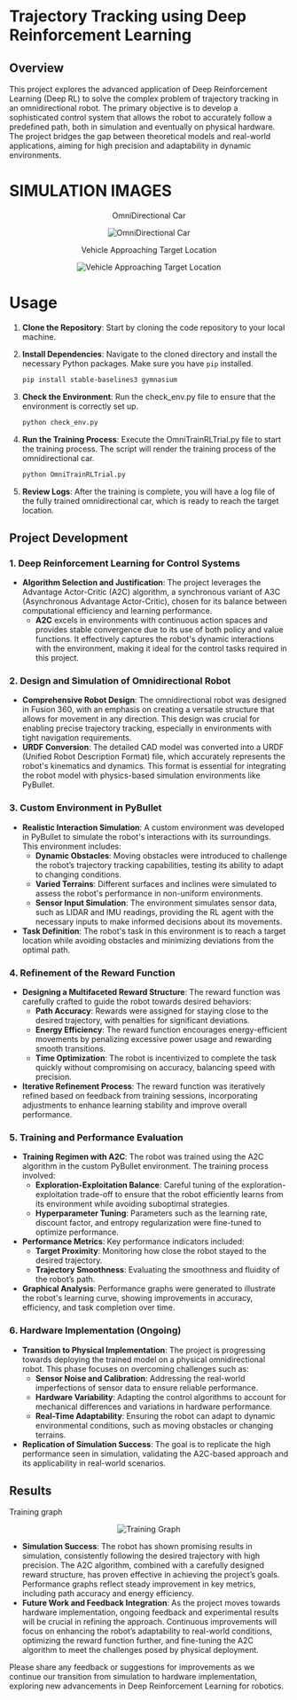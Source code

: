 # Trajectory Tracking using Deep Reinforcement Learning

## Overview

This project explores the advanced application of Deep Reinforcement Learning (Deep RL) to solve the complex problem of trajectory tracking in an omnidirectional robot. The primary objective is to develop a sophisticated control system that allows the robot to accurately follow a predefined path, both in simulation and eventually on physical hardware. The project bridges the gap between theoretical models and real-world applications, aiming for high precision and adaptability in dynamic environments.

# SIMULATION IMAGES
<!-- Centered text above the image -->
<!-- Centered text and images -->
<p align="center">OmniDirectional Car</p>
<p align="center">
  <img src="Images/omniCar.jpg" alt="OmniDirectional Car">
</p>

<p align="center">Vehicle Approaching Target Location</p>
<p align="center">
  <img src="Images/ReachingTargetLoc.jpg" alt="Vehicle Approaching Target Location">
</p>

# Usage

1. **Clone the Repository**: Start by cloning the code repository to your local machine.

2. **Install Dependencies**: Navigate to the cloned directory and install the necessary Python packages. Make sure you have `pip` installed.

   ```bash
   pip install stable-baselines3 gymnasium
3. **Check the Environment**: Run the check_env.py file to ensure that the environment is correctly set up.
   ```bash
   python check_env.py
4. **Run the Training Process**: Execute the OmniTrainRLTrial.py file to start the training process. The script will render the training process of the omnidirectional car.
   ```bash
   python OmniTrainRLTrial.py
5. **Review Logs**: After the training is complete, you will have a log file of the fully trained omnidirectional car, which is ready to reach the target location.


## Project Development

### 1. **Deep Reinforcement Learning for Control Systems**
   - **Algorithm Selection and Justification**: The project leverages the Advantage Actor-Critic (A2C) algorithm, a synchronous variant of A3C (Asynchronous Advantage Actor-Critic), chosen for its balance between computational efficiency and learning performance.
     - **A2C** excels in environments with continuous action spaces and provides stable convergence due to its use of both policy and value functions. It effectively captures the robot's dynamic interactions with the environment, making it ideal for the control tasks required in this project.

### 2. **Design and Simulation of Omnidirectional Robot**
   - **Comprehensive Robot Design**: The omnidirectional robot was designed in Fusion 360, with an emphasis on creating a versatile structure that allows for movement in any direction. This design was crucial for enabling precise trajectory tracking, especially in environments with tight navigation requirements.
   - **URDF Conversion**: The detailed CAD model was converted into a URDF (Unified Robot Description Format) file, which accurately represents the robot's kinematics and dynamics. This format is essential for integrating the robot model with physics-based simulation environments like PyBullet.

### 3. **Custom Environment in PyBullet**
   - **Realistic Interaction Simulation**: A custom environment was developed in PyBullet to simulate the robot's interactions with its surroundings. This environment includes:
     - **Dynamic Obstacles**: Moving obstacles were introduced to challenge the robot’s trajectory tracking capabilities, testing its ability to adapt to changing conditions.
     - **Varied Terrains**: Different surfaces and inclines were simulated to assess the robot's performance in non-uniform environments.
     - **Sensor Input Simulation**: The environment simulates sensor data, such as LIDAR and IMU readings, providing the RL agent with the necessary inputs to make informed decisions about its movements.
   - **Task Definition**: The robot's task in this environment is to reach a target location while avoiding obstacles and minimizing deviations from the optimal path.

### 4. **Refinement of the Reward Function**
   - **Designing a Multifaceted Reward Structure**: The reward function was carefully crafted to guide the robot towards desired behaviors:
     - **Path Accuracy**: Rewards were assigned for staying close to the desired trajectory, with penalties for significant deviations.
     - **Energy Efficiency**: The reward function encourages energy-efficient movements by penalizing excessive power usage and rewarding smooth transitions.
     - **Time Optimization**: The robot is incentivized to complete the task quickly without compromising on accuracy, balancing speed with precision.
   - **Iterative Refinement Process**: The reward function was iteratively refined based on feedback from training sessions, incorporating adjustments to enhance learning stability and improve overall performance.

### 5. **Training and Performance Evaluation**
   - **Training Regimen with A2C**: The robot was trained using the A2C algorithm in the custom PyBullet environment. The training process involved:
     - **Exploration-Exploitation Balance**: Careful tuning of the exploration-exploitation trade-off to ensure that the robot efficiently learns from its environment while avoiding suboptimal strategies.
     - **Hyperparameter Tuning**: Parameters such as the learning rate, discount factor, and entropy regularization were fine-tuned to optimize performance.
   - **Performance Metrics**: Key performance indicators included:
     - **Target Proximity**: Monitoring how close the robot stayed to the desired trajectory.
     - **Trajectory Smoothness**: Evaluating the smoothness and fluidity of the robot’s path.
   - **Graphical Analysis**: Performance graphs were generated to illustrate the robot's learning curve, showing improvements in accuracy, efficiency, and task completion over time.

### 6. **Hardware Implementation (Ongoing)**
   - **Transition to Physical Implementation**: The project is progressing towards deploying the trained model on a physical omnidirectional robot. This phase focuses on overcoming challenges such as:
     - **Sensor Noise and Calibration**: Addressing the real-world imperfections of sensor data to ensure reliable performance.
     - **Hardware Variability**: Adapting the control algorithms to account for mechanical differences and variations in hardware performance.
     - **Real-Time Adaptability**: Ensuring the robot can adapt to dynamic environmental conditions, such as moving obstacles or changing terrains.
   - **Replication of Simulation Success**: The goal is to replicate the high performance seen in simulation, validating the A2C-based approach and its applicability in real-world scenarios.

## Results

Training graph
<p align="center">
  <img src="Images/OmniRL_graph1.jpeg" alt="Training Graph">
</p>

   - **Simulation Success**: The robot has shown promising results in simulation, consistently following the desired trajectory with high precision. The A2C algorithm, combined with a carefully designed reward structure, has proven effective in achieving the project’s goals. Performance graphs reflect steady improvement in key metrics, including path accuracy and energy efficiency.
   - **Future Work and Feedback Integration**: As the project moves towards hardware implementation, ongoing feedback and experimental results will be crucial in refining the approach. Continuous improvements will focus on enhancing the robot’s adaptability to real-world conditions, optimizing the reward function further, and fine-tuning the A2C algorithm to meet the challenges posed by physical deployment.

Please share any feedback or suggestions for improvements as we continue our transition from simulation to hardware implementation, exploring new advancements in Deep Reinforcement Learning for robotics.
